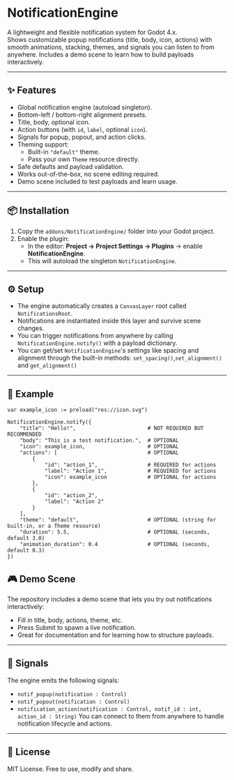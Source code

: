 # NotificationEngine

A lightweight and flexible notification system for Godot 4.x.  
Shows customizable popup notifications (title, body, icon, actions) with smooth animations, stacking, themes, and signals you can listen to from anywhere. Includes a demo scene to learn how to build payloads interactively.

---

## ✨ Features
- Global notification engine (autoload singleton).
- Bottom-left / bottom-right alignment presets.
- Title, body, optional icon.
- Action buttons (with `id`, `label`, optional `icon`).
- Signals for popup, popout, and action clicks.
- Theming support:
  - Built-in `"default"` theme.
  - Pass your own `Theme` resource directly.
- Safe defaults and payload validation.
- Works out-of-the-box, no scene editing required.
- Demo scene included to test payloads and learn usage.

---

## 📦 Installation
1. Copy the `addons/NotificationEngine/` folder into your Godot project.
2. Enable the plugin:
   - In the editor: **Project → Project Settings → Plugins** → enable **NotificationEngine**.
   - This will autoload the singleton `NotificationEngine`.

---

## ⚙️ Setup
- The engine automatically creates a `CanvasLayer` root called `NotificationsRoot`.
- Notifications are instantiated inside this layer and survive scene changes.
- You can trigger notifications from anywhere by calling `NotificationEngine.notify()` with a payload dictionary.
- You can get/set `NotificationEngine`'s settings like spacing and alignment through the built-in methods: `set_spacing()`,`set_alignment()` and `get_alignment()`

---

## 📝 Example

```gdscript
var example_icon := preload("res://icon.svg")

NotificationEngine.notify({
	"title": "Hello!",                       # NOT REQUIRED BUT RECOMMENDED
	"body": "This is a test notification.",  # OPTIONAL
	"icon": example_icon,                    # OPTIONAL
	"actions": [                             # OPTIONAL
		{
			"id": "action_1",                # REQUIRED for actions
			"label": "Action 1",             # REQUIRED for actions
			"icon": example_icon             # OPTIONAL for actions
		},
		{
			"id": "action_2",
			"label": "Action 2"
		}
	],
	"theme": "default",                      # OPTIONAL (string for built-in, or a Theme resource)
	"duration": 5.5,                         # OPTIONAL (seconds, default 3.0)
	"animation_duration": 0.4                # OPTIONAL (seconds, default 0.3)
})
```
## 🎮 Demo Scene
The repository includes a demo scene that lets you try out notifications interactively:
- Fill in title, body, actions, theme, etc.
- Press Submit to spawn a live notification.
- Great for documentation and for learning how to structure payloads.

---

## 🔔 Signals
The engine emits the following signals:
- `notif_popup(notification : Control)`
- `notif_popout(notification : Control)`
- `notification_action(notification : Control, notif_id : int, action_id : String)`
You can connect to them from anywhere to handle notification lifecycle and actions.

---

## 📜 License
MIT License. Free to use, modify and share.
